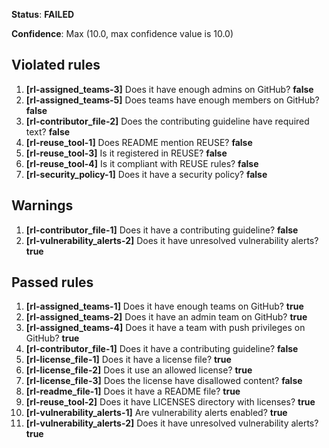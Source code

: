 **Status**: **FAILED**

**Confidence**: Max (10.0, max confidence value is 10.0)

## Violated rules

1.  **[rl-assigned_teams-3]** Does it have enough admins on GitHub? **false**
1.  **[rl-assigned_teams-5]** Does teams have enough members on GitHub? **false**
1.  **[rl-contributor_file-2]** Does the contributing guideline have required text? **false**
1.  **[rl-reuse_tool-1]** Does README mention REUSE? **false**
1.  **[rl-reuse_tool-3]** Is it registered in REUSE? **false**
1.  **[rl-reuse_tool-4]** Is it compliant with REUSE rules? **false**
1.  **[rl-security_policy-1]** Does it have a security policy? **false**


## Warnings

1.  **[rl-contributor_file-1]** Does it have a contributing guideline? **false**
1.  **[rl-vulnerability_alerts-2]** Does it have unresolved vulnerability alerts? **true**




## Passed rules

1.  **[rl-assigned_teams-1]** Does it have enough teams on GitHub? **true**
1.  **[rl-assigned_teams-2]** Does it have an admin team on GitHub? **true**
1.  **[rl-assigned_teams-4]** Does it have a team with push privileges on GitHub? **true**
1.  **[rl-contributor_file-1]** Does it have a contributing guideline? **false**
1.  **[rl-license_file-1]** Does it have a license file? **true**
1.  **[rl-license_file-2]** Does it use an allowed license? **true**
1.  **[rl-license_file-3]** Does the license have disallowed content? **false**
1.  **[rl-readme_file-1]** Does it have a README file? **true**
1.  **[rl-reuse_tool-2]** Does it have LICENSES directory with licenses? **true**
1.  **[rl-vulnerability_alerts-1]** Are vulnerability alerts enabled? **true**
1.  **[rl-vulnerability_alerts-2]** Does it have unresolved vulnerability alerts? **true**

